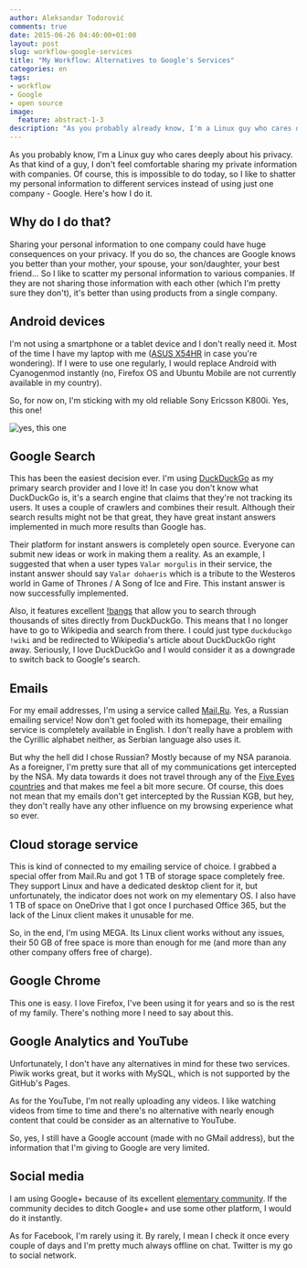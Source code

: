 ```yaml
---
author: Aleksandar Todorović
comments: true
date: 2015-06-26 04:40:00+01:00
layout: post
slug: workflow-google-services
title: "My Workflow: Alternatives to Google's Services"
categories: en
tags:
- workflow
- Google
- open source
image:
  feature: abstract-1-3
description: "As you probably already know, I'm a Linux guy who cares deeply about his privacy. As that kind of a guy, I don't feel comfortable sharing my private information with companies. Of course, this is impossible to do today, so I like to shatter my personal information to different services instead of using just one company - Google. Here's how I do it."
---
```


As you probably know, I'm a Linux guy who cares deeply about his privacy. As that kind of a guy, I don't feel comfortable sharing my private information with companies. Of course, this is impossible to do today, so I like to shatter my personal information to different services instead of using just one company - Google. Here's how I do it.

## Why do I do that?

Sharing your personal information to one company could have huge consequences on your privacy. If you do so, the chances are Google knows you better than your mother, your spouse, your son/daughter, your best friend... So I like to scatter my personal information to various companies. If they are not sharing those information with each other (which I'm pretty sure they don't), it's better than using products from a single company.

## Android devices

I'm not using a smartphone or a tablet device and I don't really need it. Most of the time I have my laptop with me ([ASUS X54HR](https://www.asus.com/Notebooks_Ultrabooks/X54HR/) in case you're wondering). If I were to use one regularly, I would replace Android with Cyanogenmod instantly (no, Firefox OS and Ubuntu Mobile are not currently available in my country).

So, for now on, I'm sticking with my old reliable
Sony Ericsson K800i. Yes, this one!

![yes, this one](http://regmedia.co.uk/2006/08/03/se_k800i_1.jpg)

## Google Search

This has been the easiest decision ever. I'm using [DuckDuckGo](https://duckduckgo.com/) as my primary search provider and I love it! In case you don't know what DuckDuckGo is, it's a search engine that claims that they're not tracking its users. It uses a couple of crawlers and combines their result. Although their search results might not be that great, they have great instant answers implemented in much more results than Google has.

Their platform for instant answers is completely open source. Everyone can submit new ideas or work in making them a reality. As an example, I suggested that when a user types `Valar morgulis` in their service, the instant answer should say `Valar dohaeris` which is a tribute to the Westeros world in Game of Thrones / A Song of Ice and Fire. This instant answer is now successfully implemented.

<!-- <blockquote class="twitter-tweet" lang="en"><p lang="en" dir="ltr">It&#39;s the little things that make a great product. Glad to see my idea becoming a part of <a href="https://twitter.com/duckduckgo">@duckduckgo</a>. :) <a href="http://t.co/kvYL9BMSEF">pic.twitter.com/kvYL9BMSEF</a></p>&mdash; Aleksandar Todorović (@r3bl_) <a href="https://twitter.com/r3bl_/status/581561198379945984">March 27, 2015</a></blockquote>
<script async src="//platform.twitter.com/widgets.js" charset="utf-8"></script> -->

Also, it features excellent [!bangs](https://duckduckgo.com/bang) that allow you to search through thousands of sites directly from DuckDuckGo. This means that I no longer have to go to Wikipedia and search from there. I could just type `duckduckgo !wiki` and be redirected to Wikipedia's article about DuckDuckGo right away. Seriously, I love DuckDuckGo and I would consider it as a downgrade to switch back to Google's search.

## Emails

For my email addresses, I'm using a service called [Mail.Ru](https://mail.ru/). Yes, a Russian emailing service! Now don't get fooled with its homepage, their emailing service is completely available in English. I don't really have a problem with the Cyrillic alphabet neither, as Serbian language also uses it.

But why the hell did I chose Russian? Mostly because of my NSA paranoia. As a foreigner, I'm pretty sure that all of my communications get intercepted by the NSA. My data towards it does not travel through any of the [Five Eyes countries](https://en.wikipedia.org/wiki/Five_Eyes) and that makes me feel a bit more secure. Of course, this does not mean that my emails don't get intercepted by the Russian KGB, but hey, they don't really have any other influence on my browsing experience what so ever.

## Cloud storage service

This is kind of connected to my emailing service of choice. I grabbed a special offer from Mail.Ru and got 1 TB of storage space completely free. They support Linux and have a dedicated desktop client for it, but unfortunately, the indicator does not work on my elementary OS. I also have 1 TB of space on OneDrive that I got once I purchased Office 365, but the lack of the Linux client makes it unusable for me.

So, in the end, I'm using MEGA. Its Linux client works without any issues, their 50 GB of free space is more than enough for me (and more than any other company offers free of charge).

## Google Chrome

This one is easy. I love Firefox, I've been using it for years and so is the rest of my family. There's nothing more I need to say about this.

## Google Analytics and YouTube

Unfortunately, I don't have any alternatives in mind for  these two services. Piwik works great, but it works with MySQL, which is not supported by the GitHub's Pages.

As for the YouTube, I'm not really uploading any videos. I like watching videos from time to time and there's no alternative with nearly enough content that could be consider as an alternative to YouTube.

So, yes, I still have a Google account (made with no GMail address), but the information that I'm giving to Google are very limited.

## Social media

I am using Google+ because of its excellent [elementary community](https://plus.google.com/u/0/communities/104613975513761463450). If the community decides to ditch Google+ and use some other platform, I would do it instantly.

As for Facebook, I'm rarely using it. By rarely, I mean I check it once every couple of days and I'm pretty much always offline on chat. Twitter is my go to social network.
